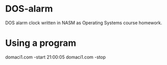 # DOS-alarm
DOS alarm clock written in NASM as Operating Systems course homework.

# Using a program
domaci1.com -start 21:00:05
domaci1.com -stop
